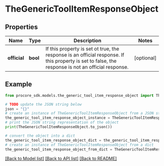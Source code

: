# TheGenericToolItemResponseObject


## Properties

Name | Type | Description | Notes
------------ | ------------- | ------------- | -------------
**official** | **bool** | If this property is set ot true, the response is an official response. If this property is set to false, the response is not an official response. | [optional] 

## Example

```python
from procore_sdk.models.the_generic_tool_item_response_object import TheGenericToolItemResponseObject

# TODO update the JSON string below
json = "{}"
# create an instance of TheGenericToolItemResponseObject from a JSON string
the_generic_tool_item_response_object_instance = TheGenericToolItemResponseObject.from_json(json)
# print the JSON string representation of the object
print(TheGenericToolItemResponseObject.to_json())

# convert the object into a dict
the_generic_tool_item_response_object_dict = the_generic_tool_item_response_object_instance.to_dict()
# create an instance of TheGenericToolItemResponseObject from a dict
the_generic_tool_item_response_object_from_dict = TheGenericToolItemResponseObject.from_dict(the_generic_tool_item_response_object_dict)
```
[[Back to Model list]](../README.md#documentation-for-models) [[Back to API list]](../README.md#documentation-for-api-endpoints) [[Back to README]](../README.md)


